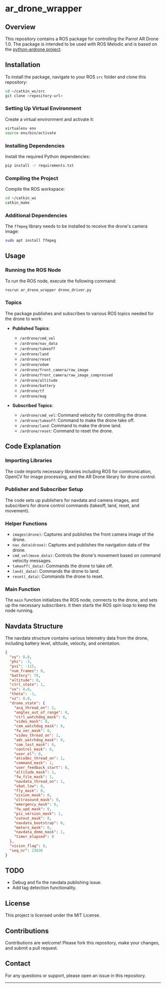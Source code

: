 
# ar_drone_wrapper

## Overview

This repository contains a ROS package for controlling the Parrot AR Drone 1.0. The package is intended to be used with ROS Melodic and is based on the [python-ardrone project](https://github.com/venthur/python-ardrone).

## Installation

To install the package, navigate to your ROS `src` folder and clone this repository:

```bash
cd ~/catkin_ws/src
git clone <repository-url>
```

### Setting Up Virtual Environment

Create a virtual environment and activate it:

```bash
virtualenv env
source env/bin/activate
```

### Installing Dependencies

Install the required Python dependencies:

```bash
pip install -r requirements.txt
```

### Compiling the Project

Compile the ROS workspace:

```bash
cd ~/catkin_ws
catkin_make
```

### Additional Dependencies

The `ffmpeg` library needs to be installed to receive the drone's camera image:

```bash
sudo apt install ffmpeg
```

## Usage

### Running the ROS Node

To run the ROS node, execute the following command:

```bash
rosrun ar_drone_wrapper drone_driver.py
```

### Topics

The package publishes and subscribes to various ROS topics needed for the drone to work:

- **Published Topics**:
  - `/ardrone/cmd_vel`
  - `/ardrone/nav_data`
  - `/ardrone/takeoff`
  - `/ardrone/land`
  - `/ardrone/reset`
  - `/ardrone/odom`
  - `/ardrone/front_camera/raw_image`
  - `/ardrone/front_camera/raw_image_compressed`
  - `/ardrone/altitude`
  - `/ardrone/battery`
  - `/ardrone/tf`
  - `/ardrone/mag`

- **Subscribed Topics**:
  - `/ardrone/cmd_vel`: Command velocity for controlling the drone.
  - `/ardrone/takeoff`: Command to make the drone take off.
  - `/ardrone/land`: Command to make the drone land.
  - `/ardrone/reset`: Command to reset the drone.

## Code Explanation

### Importing Libraries

The code imports necessary libraries including ROS for communication, OpenCV for image processing, and the AR Drone library for drone control.

### Publisher and Subscriber Setup

The code sets up publishers for navdata and camera images, and subscribers for drone control commands (takeoff, land, reset, and movement).

### Helper Functions

- `images(drone)`: Captures and publishes the front camera image of the drone.
- `nav_data(drone)`: Captures and publishes the navigation data of the drone.
- `cmd_vel(move_data)`: Controls the drone's movement based on command velocity messages.
- `takeoff(_data)`: Commands the drone to take off.
- `land(_data)`: Commands the drone to land.
- `reset(_data)`: Commands the drone to reset.

### Main Function

The `main` function initializes the ROS node, connects to the drone, and sets up the necessary subscribers. It then starts the ROS spin loop to keep the node running.

## Navdata Structure

The navdata structure contains various telemetry data from the drone, including battery level, altitude, velocity, and orientation.

```json
{
  "vy": 0.0,
  "phi": -3,
  "psi": -115,
  "num_frames": 0,
  "battery": 79,
  "altitude": 0,
  "ctrl_state": 1,
  "vx": 0.0,
  "theta": -1,
  "vz": 0.0,
  "drone_state": {
    "acq_thread_on": 1,
    "angles_out_of_range": 0,
    "ctrl_watchdog_mask": 0,
    "video_mask": 0,
    "com_watchdog_mask": 0,
    "fw_ver_mask": 0,
    "video_thread_on": 1,
    "adc_watchdog_mask": 0,
    "com_lost_mask": 0,
    "control_mask": 0,
    "user_el": 0,
    "atcodec_thread_on": 1,
    "command_mask": 1,
    "user_feedback_start": 0,
    "altitude_mask": 1,
    "fw_file_mask": 1,
    "navdata_thread_on": 1,
    "vbat_low": 0,
    "fly_mask": 0,
    "vision_mask": 0,
    "ultrasound_mask": 0,
    "emergency_mask": 0,
    "fw_upd_mask": 0,
    "pic_version_mask": 1,
    "cutout_mask": 0,
    "navdata_bootstrap": 0,
    "motors_mask": 0,
    "navdata_demo_mask": 1,
    "timer_elapsed": 0
  },
  "vision_flag": 0,
  "seq_nr": 23636
}
```

## TODO

- Debug and fix the navdata publishing issue.
- Add tag detection functionality.

## License

This project is licensed under the MIT License.

## Contributions

Contributions are welcome! Please fork this repository, make your changes, and submit a pull request.

## Contact

For any questions or support, please open an issue in this repository.

---
